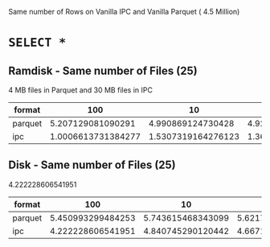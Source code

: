Same number of Rows on Vanilla IPC and Vanilla Parquet ( 4.5 Million) 

# `SELECT *`

## Ramdisk - Same number of Files (25) 
4 MB files in Parquet and 30 MB files in IPC

|format      | 100 | 10 | 1 | 0.00001 |
|------------| --- | -- |---|---------|
parquet | 5.207129081090291 | 4.990869124730428 | 4.926516532897949 | 2.715320428212484 |
ipc     | 1.0006613731384277 | 1.5307319164276123 | 1.3672870794932048 | 1.327691952387492 |

## Disk - Same number of Files (25)

4.222228606541951

|format      | 100 | 10 | 1 | 0.00001 |
|------------| --- | -- |---|---------|
parquet | 5.450993299484253 | 5.743615468343099 | 5.621794859568278 | 3.0735631783803306 |
ipc     | 4.222228606541951 | 4.840745290120442 | 4.6671074231465655 | 4.643389701843262 |


